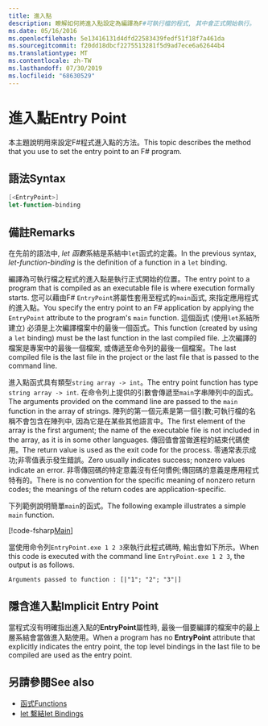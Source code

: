```yaml
---
title: 進入點
description: 瞭解如何將進入點設定為編譯為F#可執行檔的程式, 其中會正式開始執行。
ms.date: 05/16/2016
ms.openlocfilehash: 5e13416131d4dfd22583439fedf51f18f7a461da
ms.sourcegitcommit: f20dd18dbcf2275513281f5d9ad7ece6a62644b4
ms.translationtype: MT
ms.contentlocale: zh-TW
ms.lasthandoff: 07/30/2019
ms.locfileid: "68630529"
---
```

# <a name="entry-point"></a><span data-ttu-id="93b63-103">進入點</span><span class="sxs-lookup"><span data-stu-id="93b63-103">Entry Point</span></span>

<span data-ttu-id="93b63-104">本主題說明用來設定F#程式進入點的方法。</span><span class="sxs-lookup"><span data-stu-id="93b63-104">This topic describes the method that you use to set the entry point to an F# program.</span></span>

## <a name="syntax"></a><span data-ttu-id="93b63-105">語法</span><span class="sxs-lookup"><span data-stu-id="93b63-105">Syntax</span></span>

```fsharp
[<EntryPoint>]
let-function-binding
```

## <a name="remarks"></a><span data-ttu-id="93b63-106">備註</span><span class="sxs-lookup"><span data-stu-id="93b63-106">Remarks</span></span>

<span data-ttu-id="93b63-107">在先前的語法中, *let 函數*系結是系結中`let`函式的定義。</span><span class="sxs-lookup"><span data-stu-id="93b63-107">In the previous syntax, *let-function-binding* is the definition of a function in a `let` binding.</span></span>

<span data-ttu-id="93b63-108">編譯為可執行檔之程式的進入點是執行正式開始的位置。</span><span class="sxs-lookup"><span data-stu-id="93b63-108">The entry point to a program that is compiled as an executable file is where execution formally starts.</span></span> <span data-ttu-id="93b63-109">您可以藉由F# `EntryPoint`將屬性套用至程式的`main`函式, 來指定應用程式的進入點。</span><span class="sxs-lookup"><span data-stu-id="93b63-109">You specify the entry point to an F# application by applying the `EntryPoint` attribute to the program's `main` function.</span></span> <span data-ttu-id="93b63-110">這個函式 (使用`let`系結所建立) 必須是上次編譯檔案中的最後一個函式。</span><span class="sxs-lookup"><span data-stu-id="93b63-110">This function (created by using a `let` binding) must be the last function in the last compiled file.</span></span> <span data-ttu-id="93b63-111">上次編譯的檔案是專案中的最後一個檔案, 或傳遞至命令列的最後一個檔案。</span><span class="sxs-lookup"><span data-stu-id="93b63-111">The last compiled file is the last file in the project or the last file that is passed to the command line.</span></span>

<span data-ttu-id="93b63-112">進入點函式具有類型`string array -> int`。</span><span class="sxs-lookup"><span data-stu-id="93b63-112">The entry point function has type `string array -> int`.</span></span> <span data-ttu-id="93b63-113">在命令列上提供的引數會傳遞至`main`字串陣列中的函式。</span><span class="sxs-lookup"><span data-stu-id="93b63-113">The arguments provided on the command line are passed to the `main` function in the array of strings.</span></span> <span data-ttu-id="93b63-114">陣列的第一個元素是第一個引數;可執行檔的名稱不會包含在陣列中, 因為它是在某些其他語言中。</span><span class="sxs-lookup"><span data-stu-id="93b63-114">The first element of the array is the first argument; the name of the executable file is not included in the array, as it is in some other languages.</span></span> <span data-ttu-id="93b63-115">傳回值會當做進程的結束代碼使用。</span><span class="sxs-lookup"><span data-stu-id="93b63-115">The return value is used as the exit code for the process.</span></span> <span data-ttu-id="93b63-116">零通常表示成功;非零值表示發生錯誤。</span><span class="sxs-lookup"><span data-stu-id="93b63-116">Zero usually indicates success; nonzero values indicate an error.</span></span> <span data-ttu-id="93b63-117">非零傳回碼的特定意義沒有任何慣例;傳回碼的意義是應用程式特有的。</span><span class="sxs-lookup"><span data-stu-id="93b63-117">There is no convention for the specific meaning of nonzero return codes; the meanings of the return codes are application-specific.</span></span>

<span data-ttu-id="93b63-118">下列範例說明簡單`main`的函式。</span><span class="sxs-lookup"><span data-stu-id="93b63-118">The following example illustrates a simple `main` function.</span></span>

[!code-fsharp[Main](~/samples/snippets/fsharp/entry-point/snippet501.fs)]

<span data-ttu-id="93b63-119">當使用命令列`EntryPoint.exe 1 2 3`來執行此程式碼時, 輸出會如下所示。</span><span class="sxs-lookup"><span data-stu-id="93b63-119">When this code is executed with the command line `EntryPoint.exe 1 2 3`, the output is as follows.</span></span>

```console
Arguments passed to function : [|"1"; "2"; "3"|]
```

## <a name="implicit-entry-point"></a><span data-ttu-id="93b63-120">隱含進入點</span><span class="sxs-lookup"><span data-stu-id="93b63-120">Implicit Entry Point</span></span>

<span data-ttu-id="93b63-121">當程式沒有明確指出進入點的**EntryPoint**屬性時, 最後一個要編譯的檔案中的最上層系結會當做進入點使用。</span><span class="sxs-lookup"><span data-stu-id="93b63-121">When a program has no **EntryPoint** attribute that explicitly indicates the entry point, the top level bindings in the last file to be compiled are used as the entry point.</span></span>

## <a name="see-also"></a><span data-ttu-id="93b63-122">另請參閱</span><span class="sxs-lookup"><span data-stu-id="93b63-122">See also</span></span>

- [<span data-ttu-id="93b63-123">函式</span><span class="sxs-lookup"><span data-stu-id="93b63-123">Functions</span></span>](index.md)
- [<span data-ttu-id="93b63-124">let 繫結</span><span class="sxs-lookup"><span data-stu-id="93b63-124">let Bindings</span></span>](let-bindings.md)
